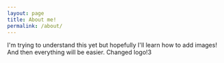 ```yaml
---
layout: page
title: About me!
permalink: /about/
---
```


I'm trying to understand this yet but hopefully I'll learn how to add images! And then everything will be easier. Changed logo!3